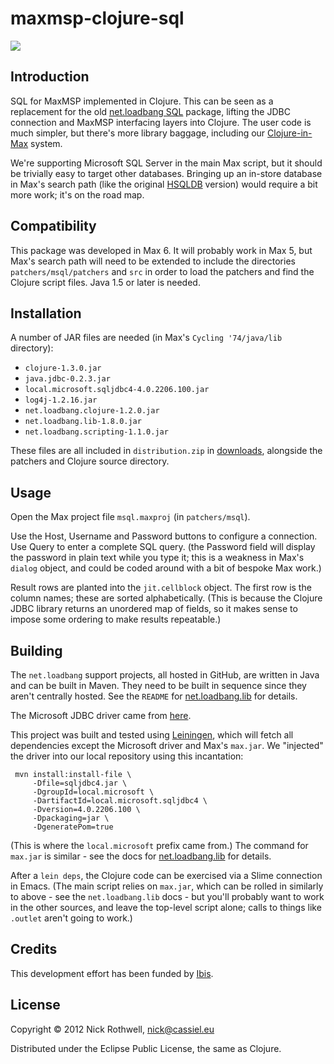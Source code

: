 # maxmsp-clojure-sql

<img src="https://github.com/downloads/cassiel/maxmsp-clojure-sql/splash.jpg" />

## Introduction

SQL for MaxMSP implemented in Clojure. This can be seen
as a replacement for the old [net.loadbang SQL][loadbang-sql] package,
lifting the JDBC connection and MaxMSP interfacing layers into
Clojure. The user code is much simpler, but there's more library
baggage, including our [Clojure-in-Max][loadbang-clojure] system.

We're supporting Microsoft SQL Server in the main Max script, but it
should be trivially easy to target other databases. Bringing up an
in-store database in Max's search path (like the original [HSQLDB][hsqldb]
version) would require a bit more work; it's on the road map.

## Compatibility

This package was developed in Max 6. It will probably work in Max 5, but
Max's search path will need to be extended to include the directories
`patchers/msql/patchers` and `src` in order to load the patchers and
find the Clojure script files. Java 1.5 or later is needed.

## Installation

A number of JAR files are needed (in Max's `Cycling '74/java/lib`
directory):

- `clojure-1.3.0.jar`
- `java.jdbc-0.2.3.jar`
- `local.microsoft.sqljdbc4-4.0.2206.100.jar`
- `log4j-1.2.16.jar`
- `net.loadbang.clojure-1.2.0.jar`
- `net.loadbang.lib-1.8.0.jar`
- `net.loadbang.scripting-1.1.0.jar`

These files are all included in `distribution.zip` in
[downloads][downloads], alongside the patchers and Clojure source
directory.

## Usage

Open the Max project file `msql.maxproj` (in `patchers/msql`).

Use the Host, Username and Password buttons to configure a
connection. Use Query to enter a complete SQL query. (the Password field
will display the password in plain text while you type it; this is a
weakness in Max's `dialog` object, and could be coded around with a bit
of bespoke Max work.)

Result rows are planted into the `jit.cellblock` object. The first row
is the column names; these are sorted alphabetically. (This is because
the Clojure JDBC library returns an unordered map of fields, so it makes
sense to impose some ordering to make results repeatable.)

## Building

The `net.loadbang` support projects, all hosted in GitHub, are written
in Java and can be built in Maven. They need to be built in sequence
since they aren't centrally hosted. See the `README` for
[net.loadbang.lib][loadbang-lib] for details.

The Microsoft JDBC driver came from [here][ms-jdbc].

This project was built and tested using [Leiningen][lein], which will fetch all
dependencies except the Microsoft driver and Max's `max.jar`. We
"injected" the driver into our local repository using this incantation:

     mvn install:install-file \
         -Dfile=sqljdbc4.jar \
         -DgroupId=local.microsoft \
         -DartifactId=local.microsoft.sqljdbc4 \
         -Dversion=4.0.2206.100 \
         -Dpackaging=jar \
         -DgeneratePom=true

(This is where the `local.microsoft` prefix came from.) The command for
`max.jar` is similar - see the docs for [net.loadbang.lib][loadbang-lib]
for details.

After a `lein deps`, the Clojure code can be exercised via a Slime
connection in Emacs. (The main script relies on `max.jar`, which can be
rolled in similarly to above - see the `net.loadbang.lib` docs - but
you'll probably want to work in the other sources, and leave the
top-level script alone; calls to things like `.outlet` aren't going to
work.)

## Credits

This development effort has been funded by [Ibis][ibis].

## License

Copyright © 2012 Nick Rothwell, nick@cassiel.eu

Distributed under the Eclipse Public License, the same as Clojure.

[loadbang-sql]: http://www.loadbang.net/space/Software/net.loadbang-SQL
[loadbang-clojure]: https://github.com/cassiel/net.loadbang.clojure
[loadbang-lib]: https://github.com/cassiel/net.loadbang.lib
[ibis]: http://www.ibis.dk/
[hsqldb]: http://hsqldb.org/
[downloads]: https://github.com/cassiel/maxmsp-clojure-sql/downloads
[ms-jdbc]: http://www.microsoft.com/en-us/download/details.aspx?id=11774
[lein]: https://github.com/technomancy/leiningen
